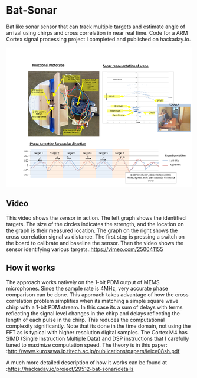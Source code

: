 # Bat-Sonar
Bat like sonar sensor that can track multiple targets and estimate angle of arrival using chirps and cross correlation in near real time.  Code for a ARM Cortex signal processing project I completed and published on hackaday.io. 


<img src="https://github.com/filipmu/Bat-Sonar/blob/master/images/Summary%20image.png" width="900" height="auto" />

## Video
This video shows the sensor in action.  The left graph shows the identified targets.  The size of the circles indicates the strength, and the location on the graph is their measured location.  The graph on the right shows the cross correlation signal vs distance.  The first step is pressing a switch on the board to calibrate and baseline the sensor.  Then the video shows the sensor identifying various targets.:https://vimeo.com/250041155


## How it works
The approach works natively on the 1-bit PDM output of MEMS microphones.  Since the sample rate is 4MHz, very accurate phase comparison can be done. This approach takes advantage of how the cross correlation problem simplifies when its matching a simple square wave chirp with a 1-bit PDM stream. In this case its a sum of delays with terms reflecting the signal level changes in the chirp  and delays reflecting the length of each pulse in the chirp.  This reduces the computational complexity significantly.  Note that its done in the time domain, not using the FFT as is typical with higher resolution digital samples.  The Cortex M4 has SIMD (Single Instruction Multiple Data) and DSP instructions that I carefully tuned to maximize computation speed. The theory is in this paper: :http://www.kurosawa.ip.titech.ac.jp/publications/papers/ieice08sh.pdf
 
 A much more detailed description of how it works can be found at :https://hackaday.io/project/29512-bat-sonar/details


